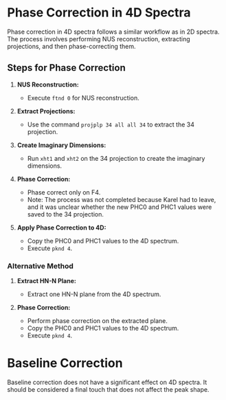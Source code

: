 # Phase Correction in 4D Spectra

Phase correction in 4D spectra follows a similar workflow as in 2D spectra. The process involves performing NUS reconstruction, extracting projections, and then phase-correcting them.

## Steps for Phase Correction

1. **NUS Reconstruction:**
   - Execute `ftnd 0` for NUS reconstruction.

2. **Extract Projections:**
   - Use the command `projplp 34 all all 34` to extract the 34 projection.

3. **Create Imaginary Dimensions:**
   - Run `xht1` and `xht2` on the 34 projection to create the imaginary dimensions.

4. **Phase Correction:**
   - Phase correct only on F4.
   - Note: The process was not completed because Karel had to leave, and it was unclear whether the new PHC0 and PHC1 values were saved to the 34 projection.

5. **Apply Phase Correction to 4D:**
   - Copy the PHC0 and PHC1 values to the 4D spectrum.
   - Execute `pknd 4`.

### Alternative Method

1. **Extract HN-N Plane:**
   - Extract one HN-N plane from the 4D spectrum.

2. **Phase Correction:**
   - Perform phase correction on the extracted plane.
   - Copy the PHC0 and PHC1 values to the 4D spectrum.
   - Execute `pknd 4`.

# Baseline Correction

Baseline correction does not have a significant effect on 4D spectra. It should be considered a final touch that does not affect the peak shape.
